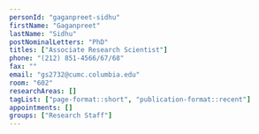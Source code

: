 ```yaml
---
personId: "gaganpreet-sidhu"
firstName: "Gaganpreet"
lastName: "Sidhu"
postNominalLetters: "PhD"
titles: ["Associate Research Scientist"]
phone: "(212) 851-4566/67/68"
fax: ""
email: "gs2732@cumc.columbia.edu"
room: "602"
researchAreas: []
tagList: ["page-format::short", "publication-format::recent"]
appointments: []
groups: ["Research Staff"]
---
```

